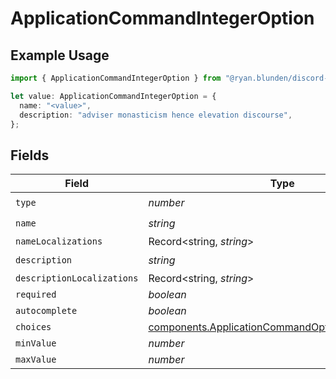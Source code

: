 # ApplicationCommandIntegerOption

## Example Usage

```typescript
import { ApplicationCommandIntegerOption } from "@ryan.blunden/discord-sdk/models/components";

let value: ApplicationCommandIntegerOption = {
  name: "<value>",
  description: "adviser monasticism hence elevation discourse",
};
```

## Fields

| Field                                                                                                                  | Type                                                                                                                   | Required                                                                                                               | Description                                                                                                            |
| ---------------------------------------------------------------------------------------------------------------------- | ---------------------------------------------------------------------------------------------------------------------- | ---------------------------------------------------------------------------------------------------------------------- | ---------------------------------------------------------------------------------------------------------------------- |
| `type`                                                                                                                 | *number*                                                                                                               | :heavy_check_mark:                                                                                                     | N/A                                                                                                                    |
| `name`                                                                                                                 | *string*                                                                                                               | :heavy_check_mark:                                                                                                     | N/A                                                                                                                    |
| `nameLocalizations`                                                                                                    | Record<string, *string*>                                                                                               | :heavy_minus_sign:                                                                                                     | N/A                                                                                                                    |
| `description`                                                                                                          | *string*                                                                                                               | :heavy_check_mark:                                                                                                     | N/A                                                                                                                    |
| `descriptionLocalizations`                                                                                             | Record<string, *string*>                                                                                               | :heavy_minus_sign:                                                                                                     | N/A                                                                                                                    |
| `required`                                                                                                             | *boolean*                                                                                                              | :heavy_minus_sign:                                                                                                     | N/A                                                                                                                    |
| `autocomplete`                                                                                                         | *boolean*                                                                                                              | :heavy_minus_sign:                                                                                                     | N/A                                                                                                                    |
| `choices`                                                                                                              | [components.ApplicationCommandOptionIntegerChoice](../../models/components/applicationcommandoptionintegerchoice.md)[] | :heavy_minus_sign:                                                                                                     | N/A                                                                                                                    |
| `minValue`                                                                                                             | *number*                                                                                                               | :heavy_minus_sign:                                                                                                     | N/A                                                                                                                    |
| `maxValue`                                                                                                             | *number*                                                                                                               | :heavy_minus_sign:                                                                                                     | N/A                                                                                                                    |